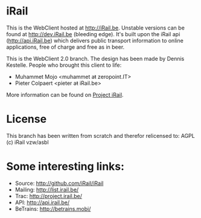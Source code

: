 # iRail

This is the WebClient hosted at http://iRail.be. Unstable versions can be found at http://dev.iRail.be (bleeding edge). It's built upon the iRail api (http://api.iRail.be) which delivers public transport information to online applications, free of charge and free as in beer.

This is the WebClient 2.0 branch. The design has been made by Dennis Kestelle. People who brought this client to life:
 * Muhammet Mojo <muhammet aŧ zeropoint.IT>
 * Pieter Colpaert <pieter aŧ iRail.be>

More information can be found on [Project iRail](http://project.irail.be/).

# License

This branch has been written from scratch and therefor relicensed to: AGPL
(c) iRail vzw/asbl

# Some interesting links:

 * Source: <http://github.com/iRail/iRail>
 * Mailing: <http://list.irail.be/>
 * Trac: <http://project.irail.be/>
 * API: <http://api.irail.be/>
 * BeTrains: <http://betrains.mobi/>